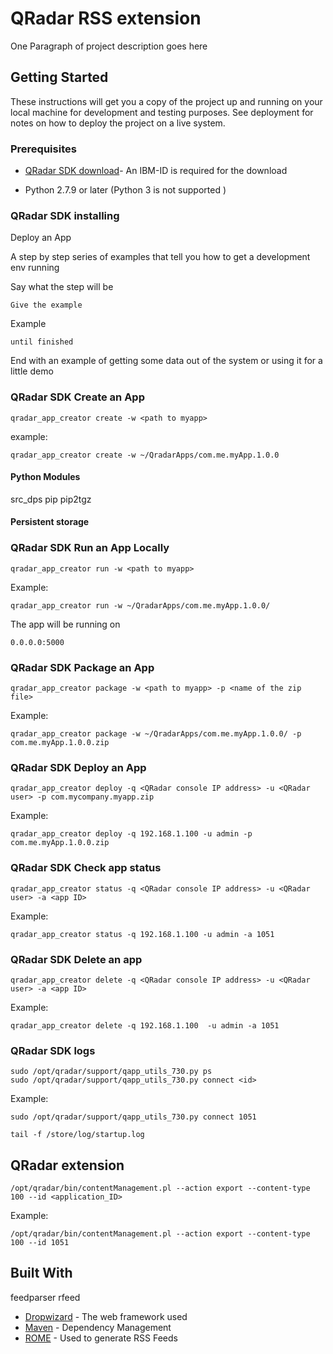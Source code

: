 # QRadar RSS extension

One Paragraph of project description goes here

## Getting Started

These instructions will get you a copy of the project up and running on your local machine for development and testing purposes. See deployment for notes on how to deploy the project on a live system.

### Prerequisites

* [QRadar SDK download](https://exchange.xforce.ibmcloud.com/hub/extension/517ff786d70b6dfa39dde485af6cbc8b)- An IBM-ID is required for the download

* Python 2.7.9 or later (Python 3 is not supported )


### QRadar SDK installing
Deploy an App



A step by step series of examples that tell you how to get a development env running

Say what the step will be

```
Give the example
```

Example

```
until finished
```

End with an example of getting some data out of the system or using it for a little demo

### QRadar SDK Create an App

```
qradar_app_creator create -w <path to myapp>
```

example: 

```
qradar_app_creator create -w ~/QradarApps/com.me.myApp.1.0.0
```


#### Python Modules

src_dps pip 
pip2tgz


#### Persistent storage 

### QRadar SDK Run an App Locally

```
qradar_app_creator run -w <path to myapp>
```

Example:
```
qradar_app_creator run -w ~/QradarApps/com.me.myApp.1.0.0/
```

The app will be running on
```
0.0.0.0:5000
```

### QRadar SDK Package an App
```
qradar_app_creator package -w <path to myapp> -p <name of the zip file>
```
Example:
```
qradar_app_creator package -w ~/QradarApps/com.me.myApp.1.0.0/ -p com.me.myApp.1.0.0.zip
```

### QRadar SDK Deploy an App
```
qradar_app_creator deploy -q <QRadar console IP address> -u <QRadar user> -p com.mycompany.myapp.zip
```
Example:
```
qradar_app_creator deploy -q 192.168.1.100 -u admin -p com.me.myApp.1.0.0.zip
```

### QRadar SDK Check app status
```
qradar_app_creator status -q <QRadar console IP address> -u <QRadar user> -a <app ID>
```
Example:
```
qradar_app_creator status -q 192.168.1.100 -u admin -a 1051
```

### QRadar SDK Delete an app
```
qradar_app_creator delete -q <QRadar console IP address> -u <QRadar user> -a <app ID>
```
Example:
```
qradar_app_creator delete -q 192.168.1.100  -u admin -a 1051
```
### QRadar SDK logs


```
sudo /opt/qradar/support/qapp_utils_730.py ps
sudo /opt/qradar/support/qapp_utils_730.py connect <id>
```  

Example:
```  
sudo /opt/qradar/support/qapp_utils_730.py connect 1051
```


```
tail -f /store/log/startup.log
```
## QRadar extension
```
/opt/qradar/bin/contentManagement.pl --action export --content-type 100 --id <application_ID> 
```


Example:
```
/opt/qradar/bin/contentManagement.pl --action export --content-type 100 --id 1051
```
## Built With
feedparser
rfeed
* [Dropwizard](http://www.dropwizard.io/1.0.2/docs/) - The web framework used
* [Maven](https://maven.apache.org/) - Dependency Management
* [ROME](https://rometools.github.io/rome/) - Used to generate RSS Feeds



